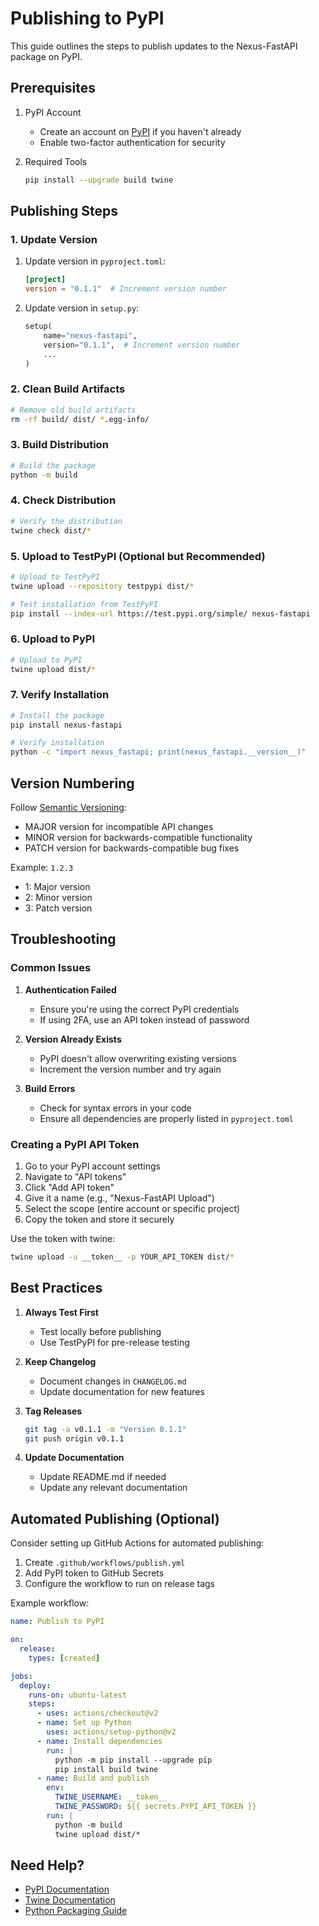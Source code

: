 # Publishing to PyPI

This guide outlines the steps to publish updates to the Nexus-FastAPI package on PyPI.

## Prerequisites

1. PyPI Account

   - Create an account on [PyPI](https://pypi.org/account/register/) if you haven't already
   - Enable two-factor authentication for security

2. Required Tools
   ```bash
   pip install --upgrade build twine
   ```

## Publishing Steps

### 1. Update Version

1. Update version in `pyproject.toml`:

   ```toml
   [project]
   version = "0.1.1"  # Increment version number
   ```

2. Update version in `setup.py`:
   ```python
   setup(
       name="nexus-fastapi",
       version="0.1.1",  # Increment version number
       ...
   )
   ```

### 2. Clean Build Artifacts

```bash
# Remove old build artifacts
rm -rf build/ dist/ *.egg-info/
```

### 3. Build Distribution

```bash
# Build the package
python -m build
```

### 4. Check Distribution

```bash
# Verify the distribution
twine check dist/*
```

### 5. Upload to TestPyPI (Optional but Recommended)

```bash
# Upload to TestPyPI
twine upload --repository testpypi dist/*

# Test installation from TestPyPI
pip install --index-url https://test.pypi.org/simple/ nexus-fastapi
```

### 6. Upload to PyPI

```bash
# Upload to PyPI
twine upload dist/*
```

### 7. Verify Installation

```bash
# Install the package
pip install nexus-fastapi

# Verify installation
python -c "import nexus_fastapi; print(nexus_fastapi.__version__)"
```

## Version Numbering

Follow [Semantic Versioning](https://semver.org/):

- MAJOR version for incompatible API changes
- MINOR version for backwards-compatible functionality
- PATCH version for backwards-compatible bug fixes

Example: `1.2.3`

- 1: Major version
- 2: Minor version
- 3: Patch version

## Troubleshooting

### Common Issues

1. **Authentication Failed**

   - Ensure you're using the correct PyPI credentials
   - If using 2FA, use an API token instead of password

2. **Version Already Exists**

   - PyPI doesn't allow overwriting existing versions
   - Increment the version number and try again

3. **Build Errors**
   - Check for syntax errors in your code
   - Ensure all dependencies are properly listed in `pyproject.toml`

### Creating a PyPI API Token

1. Go to your PyPI account settings
2. Navigate to "API tokens"
3. Click "Add API token"
4. Give it a name (e.g., "Nexus-FastAPI Upload")
5. Select the scope (entire account or specific project)
6. Copy the token and store it securely

Use the token with twine:

```bash
twine upload -u __token__ -p YOUR_API_TOKEN dist/*
```

## Best Practices

1. **Always Test First**

   - Test locally before publishing
   - Use TestPyPI for pre-release testing

2. **Keep Changelog**

   - Document changes in `CHANGELOG.md`
   - Update documentation for new features

3. **Tag Releases**

   ```bash
   git tag -a v0.1.1 -m "Version 0.1.1"
   git push origin v0.1.1
   ```

4. **Update Documentation**
   - Update README.md if needed
   - Update any relevant documentation

## Automated Publishing (Optional)

Consider setting up GitHub Actions for automated publishing:

1. Create `.github/workflows/publish.yml`
2. Add PyPI token to GitHub Secrets
3. Configure the workflow to run on release tags

Example workflow:

```yaml
name: Publish to PyPI

on:
  release:
    types: [created]

jobs:
  deploy:
    runs-on: ubuntu-latest
    steps:
      - uses: actions/checkout@v2
      - name: Set up Python
        uses: actions/setup-python@v2
      - name: Install dependencies
        run: |
          python -m pip install --upgrade pip
          pip install build twine
      - name: Build and publish
        env:
          TWINE_USERNAME: __token__
          TWINE_PASSWORD: ${{ secrets.PYPI_API_TOKEN }}
        run: |
          python -m build
          twine upload dist/*
```

## Need Help?

- [PyPI Documentation](https://packaging.python.org/guides/)
- [Twine Documentation](https://twine.readthedocs.io/)
- [Python Packaging Guide](https://packaging.python.org/tutorials/packaging-projects/)
